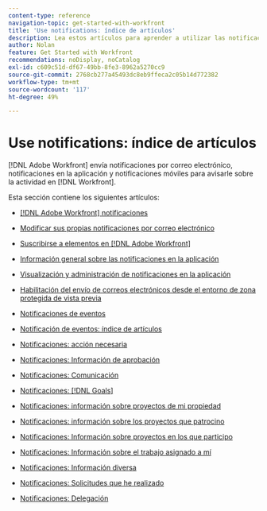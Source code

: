 ```yaml
---
content-type: reference
navigation-topic: get-started-with-workfront
title: 'Use notifications: índice de artículos'
description: Lea estos artículos para aprender a utilizar las notificaciones en Adobe Workfront.
author: Nolan
feature: Get Started with Workfront
recommendations: noDisplay, noCatalog
exl-id: c609c51d-df67-49bb-8fe3-8962a5270cc9
source-git-commit: 2768cb277a45493dc8eb9ffeca2c05b14d772382
workflow-type: tm+mt
source-wordcount: '117'
ht-degree: 49%

---
```


# Use notifications: índice de artículos

[!DNL Adobe Workfront] envía notificaciones por correo electrónico, notificaciones en la aplicación y notificaciones móviles para avisarle sobre la actividad en [!DNL Workfront].

<!-- Audited: 01/2024 -->

Esta sección contiene los siguientes artículos:

* [[!DNL Adobe Workfront] notificaciones](../../workfront-basics/using-notifications/wf-notifications.md)
* [Modificar sus propias notificaciones por correo electrónico](../../workfront-basics/using-notifications/activate-or-deactivate-your-own-event-notifications.md)
* [Suscribirse a elementos en  [!DNL Adobe Workfront]](../../workfront-basics/using-notifications/subscribe-to-items-in-workfront.md)
* [Información general sobre las notificaciones en la aplicación](../../workfront-basics/using-notifications/in-app-notifications-overview.md)
* [Visualización y administración de notificaciones en la aplicación](../../workfront-basics/using-notifications/view-and-manage-in-app-notifications.md)
* [Habilitación del envío de correos electrónicos desde el entorno de zona protegida de vista previa](../../workfront-basics/using-notifications/enable-delivery-emails-from-preview-sandbox-environment.md)
* [Notificaciones de eventos](../../workfront-basics/using-notifications/event-notifications.md)

  <!--
  <li data-mc-conditions="QuicksilverOrClassic.Draft mode"><a href="../../workfront-basics/using-notifications/opt-out-of-email-notifications.md" class="MCXref xref" xrefformat="{para}">Opt out of email notifications</a> </li>
  -->
* [Notificación de eventos: índice de artículos](/help/quicksilver/workfront-basics/using-notifications/event-notifications-article-index.md)
* [Notificaciones: acción necesaria](../../workfront-basics/using-notifications/notifications-action-needed.md)
* [Notificaciones: Información de aprobación](../../workfront-basics/using-notifications/notifications-approval-information.md)
* [Notificaciones: Comunicación](../../workfront-basics/using-notifications/notifications-communication.md)
* [Notificaciones: [!DNL Goals]](../../workfront-basics/using-notifications/notifications-goals.md)
* [Notificaciones: información sobre proyectos de mi propiedad](../../workfront-basics/using-notifications/notifications-information-about-projects-i-own.md)
* [Notificaciones: información sobre los proyectos que patrocino](../../workfront-basics/using-notifications/notifications-information-about-projects-i-sponsor.md)
* [Notificaciones: Información sobre proyectos en los que participo](../../workfront-basics/using-notifications/notifications-information-about-projects-im-on.md)
* [Notificaciones: Información sobre el trabajo asignado a mí](../../workfront-basics/using-notifications/notifications-information-about-work-assigned-to-me.md)
* [Notificaciones: Información diversa](../../workfront-basics/using-notifications/notifications-misc-information.md)
* [Notificaciones: Solicitudes que he realizado](../../workfront-basics/using-notifications/notifications-requests-i-have-made.md)
* [Notificaciones: Delegación](../../workfront-basics/using-notifications/notifications-delegation.md)
